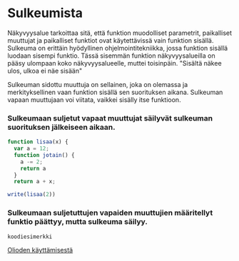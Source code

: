 
Sulkeumista
===========

Näkyvyysalue tarkoittaa sitä, että funktion muodolliset parametrit, paikalliset muuttujat ja paikalliset funktiot ovat käytettävissä vain funktion sisällä.
Sulkeuma on erittäin hyödyllinen ohjelmointitekniikka, jossa funktion sisällä luodaan sisempi funktio. Tässä sisemmän funktion näkyvyysalueilla on pääsy ulompaan koko näkyvyysalueelle, muttei toisinpäin. "Sisältä näkee ulos, ulkoa ei näe sisään"

Sulkeuman sidottu muuttuja on sellainen, joka on olemassa ja merkityksellinen vaan funktion sisällä sen suorituksen aikana.
Sulkeuman vapaan muuttujaan voi viitata, vaikkei sisälly itse funktioon.

### Sulkeumaan suljetut vapaat muuttujat säilyvät sulkeuman suorituksen jälkeiseen aikaan.

```javascript
function lisaa(x) {
  var a = 12;
  function jotain() {
    a -= 2;
    return a
  }
  return a + x;

write(lisaa(2))
```



### Sulkeumaan suljetuttujen vapaiden muuttujien määritellyt funktio päättyy, mutta sulkeuma säilyy.

```javascript
koodiesimerkki
```


[Olioden käyttämisestä](toka/olioista.md)
